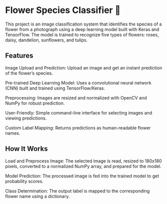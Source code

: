 # Flower Species Classifier 🌸
This project is an image classification system that identifies the species of a flower from a photograph using a deep learning model built with Keras and TensorFlow. The model is trained to recognize five types of flowers: roses, daisy, dandelion, sunflowers, and tulips.

## Features
Image Upload and Prediction: Upload an image and get an instant prediction of the flower’s species.

Pre-trained Deep Learning Model: Uses a convolutional neural network (CNN) built and trained using TensorFlow/Keras.

Preprocessing: Images are resized and normalized with OpenCV and NumPy for robust prediction.

User-Friendly: Simple command-line interface for selecting images and viewing predictions.

Custom Label Mapping: Returns predictions as human-readable flower names.

## How It Works
Load and Preprocess Image: The selected image is read, resized to 180x180 pixels, converted to a normalized NumPy array, and prepared for the model.

Model Prediction: The processed image is fed into the trained model to get probability scores.

Class Determination: The output label is mapped to the corresponding flower name using a dictionary.
